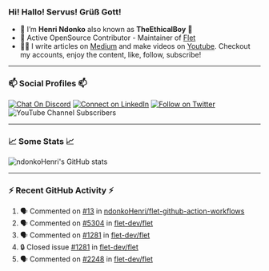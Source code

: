 ### Hi! Hallo! Servus! Grüß Gott!

- 🙂  I’m **Henri Ndonko** also known as **TheEthicalBoy** 👾
- 🚀  Active OpenSource Contributor - Maintainer of [Flet](https://github.com/flet-dev/flet) 
- 👨‍🏫  I write articles on [Medium](https://ndonkohenri.medium.com/) and make videos on [Youtube](https://youtube.com/@ndonkoHenri). Checkout my accounts, enjoy the content, like, follow, subscribe!

---

### 📫 Social Profiles 📫

[![Chat On Discord](https://img.shields.io/badge/--discord?label=Username=the_ethical_boy&logo=Discord&style=social)](https://github.com/ndonkoHenri) 
[![Connect on LinkedIn](https://img.shields.io/badge/--linkedin?label=LinkedIn&logo=LinkedIn&style=social)](https://www.linkedin.com/in/ndonkohenri) 
[![Follow on Twitter](https://img.shields.io/badge/--twitter?label=Twitter&logo=Twitter&style=social)](https://twitter.com/ndonkoHenri)
![YouTube Channel Subscribers](https://img.shields.io/youtube/channel/subscribers/UC2j9sVx0O7M8CebjMtyCuNQ?style=social&label=Youtube&link=https%3A%2F%2Fyoutube.com%2F%40ndonkoHenri)

---

### 📈 Some Stats 📈

<!-- <a href="https://github.com/ndonkoHenri">
<img src="https://github.com/ndonkoHenri/github-stats/blob/master/generated/overview.svg#gh-dark-mode-only" />
<img src="https://github.com/ndonkoHenri/github-stats/blob/master/generated/languages.svg#gh-dark-mode-only" />
<img src="https://github.com/ndonkoHenri/github-stats/blob/master/generated/overview.svg#gh-light-mode-only" />
<img src="https://github.com/ndonkoHenri/github-stats/blob/master/generated/languages.svg#gh-light-mode-only" />
</a> -->

<!-- ![ndonkoHenri's GitHub stats](https://github-readme-stats.vercel.app/api?username=ndonkoHenri&show_icons=true) -->

![ndonkoHenri's GitHub stats](https://github-readme-stats.vercel.app/api?username=ndonkoHenri&theme=tokyonight&show_icons=true&title_color=fff&text_color=fff)

<!-- [![Top Langs](https://github-readme-stats.vercel.app/api/top-langs/?username=ndonkoHenri)](https://github.com/ndonkoHenri/github-readme-stats) -->

---

### :zap: Recent GitHub Activity :zap:

<!--START_SECTION:activity-->
1. 🗣 Commented on [#13](https://github.com/ndonkoHenri/flet-github-action-workflows/issues/13#issuecomment-2973977814) in [ndonkoHenri/flet-github-action-workflows](https://github.com/ndonkoHenri/flet-github-action-workflows)
2. 🗣 Commented on [#5304](https://github.com/flet-dev/flet/pull/5304#issuecomment-2972609286) in [flet-dev/flet](https://github.com/flet-dev/flet)
3. 🗣 Commented on [#1281](https://github.com/flet-dev/flet/issues/1281#issuecomment-2971523180) in [flet-dev/flet](https://github.com/flet-dev/flet)
4. 🔒 Closed issue [#1281](https://github.com/flet-dev/flet/issues/1281) in [flet-dev/flet](https://github.com/flet-dev/flet)
5. 🗣 Commented on [#2248](https://github.com/flet-dev/flet/pull/2248#issuecomment-2968125411) in [flet-dev/flet](https://github.com/flet-dev/flet)
<!--END_SECTION:activity-->

